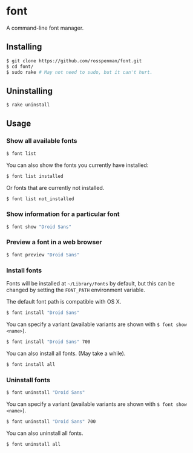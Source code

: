 font
====

A command-line font manager.

Installing
----------

```sh
$ git clone https://github.com/rosspenman/font.git
$ cd font/
$ sudo rake # May not need to sudo, but it can't hurt.
```

Uninstalling
------------

```sh
$ rake uninstall
```

Usage
-----

### Show all available fonts

```sh
$ font list
```

You can also show the fonts you currently have installed:

```sh
$ font list installed
```

Or fonts that are currently not installed.

```sh
$ font list not_installed
```

### Show information for a particular font

```sh
$ font show "Droid Sans"
```

### Preview a font in a web browser

```sh
$ font preview "Droid Sans"
```

### Install fonts

Fonts will be installed at `~/Library/Fonts` by default, but this can be changed by setting the `FONT_PATH` environment variable.

The default font path is compatible with OS X.

```sh
$ font install "Droid Sans"
```

You can specify a variant (available variants are shown with `$ font show <name>`).

```sh
$ font install "Droid Sans" 700
```

You can also install all fonts. (May take a while).

```sh
$ font install all
```

### Uninstall fonts

```sh
$ font uninstall "Droid Sans"
```

You can specify a variant (available variants are shown with `$ font show <name>`).

```sh
$ font uninstall "Droid Sans" 700
```

You can also uninstall all fonts.

```sh
$ font uninstall all
```
